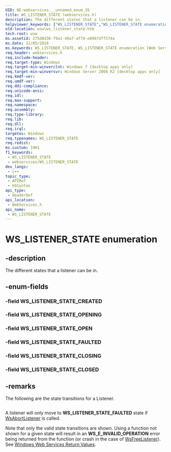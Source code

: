 ```yaml
---
UID: NE:webservices.__unnamed_enum_35
title: WS_LISTENER_STATE (webservices.h)
description: The different states that a listener can be in.
helpviewer_keywords: ["WS_LISTENER_STATE","WS_LISTENER_STATE enumeration [Web Services for Windows]","WS_LISTENER_STATE_CLOSED","WS_LISTENER_STATE_CLOSING","WS_LISTENER_STATE_CREATED","WS_LISTENER_STATE_FAULTED","WS_LISTENER_STATE_OPEN","WS_LISTENER_STATE_OPENING","webservices/WS_LISTENER_STATE","webservices/WS_LISTENER_STATE_CLOSED","webservices/WS_LISTENER_STATE_CLOSING","webservices/WS_LISTENER_STATE_CREATED","webservices/WS_LISTENER_STATE_FAULTED","webservices/WS_LISTENER_STATE_OPEN","webservices/WS_LISTENER_STATE_OPENING","wsw.ws_listener_state"]
old-location: wsw\ws_listener_state.htm
tech.root: wsw
ms.assetid: 275d0d36-f9a1-49a7-af74-e8967dff574a
ms.date: 12/05/2018
ms.keywords: WS_LISTENER_STATE, WS_LISTENER_STATE enumeration [Web Services for Windows], WS_LISTENER_STATE_CLOSED, WS_LISTENER_STATE_CLOSING, WS_LISTENER_STATE_CREATED, WS_LISTENER_STATE_FAULTED, WS_LISTENER_STATE_OPEN, WS_LISTENER_STATE_OPENING, webservices/WS_LISTENER_STATE, webservices/WS_LISTENER_STATE_CLOSED, webservices/WS_LISTENER_STATE_CLOSING, webservices/WS_LISTENER_STATE_CREATED, webservices/WS_LISTENER_STATE_FAULTED, webservices/WS_LISTENER_STATE_OPEN, webservices/WS_LISTENER_STATE_OPENING, wsw.ws_listener_state
req.header: webservices.h
req.include-header: 
req.target-type: Windows
req.target-min-winverclnt: Windows 7 [desktop apps only]
req.target-min-winversvr: Windows Server 2008 R2 [desktop apps only]
req.kmdf-ver: 
req.umdf-ver: 
req.ddi-compliance: 
req.unicode-ansi: 
req.idl: 
req.max-support: 
req.namespace: 
req.assembly: 
req.type-library: 
req.lib: 
req.dll: 
req.irql: 
targetos: Windows
req.typenames: WS_LISTENER_STATE
req.redist: 
ms.custom: 19H1
f1_keywords:
 - WS_LISTENER_STATE
 - webservices/WS_LISTENER_STATE
dev_langs:
 - c++
topic_type:
 - APIRef
 - kbSyntax
api_type:
 - HeaderDef
api_location:
 - WebServices.h
api_name:
 - WS_LISTENER_STATE
---
```


# WS_LISTENER_STATE enumeration


## -description

The different states that a listener can be in.

## -enum-fields

### -field WS_LISTENER_STATE_CREATED

### -field WS_LISTENER_STATE_OPENING

### -field WS_LISTENER_STATE_OPEN

### -field WS_LISTENER_STATE_FAULTED

### -field WS_LISTENER_STATE_CLOSING

### -field WS_LISTENER_STATE_CLOSED

## -remarks

The following are the state transitions for a Listener.
            

<img alt="" src="./images/ListenerStates.png"/>

A listener will only move to <b>WS_LISTENER_STATE_FAULTED</b> 
                state if <a href="/windows/desktop/api/webservices/nf-webservices-wsabortlistener">WsAbortListener</a> is called.
            

Note that only the valid state transitions are shown.  Using
                a function not shown for a given state will result in an
                <b>WS_E_INVALID_OPERATION</b> error being returned from
                the function (or crash in the case of <a href="/windows/desktop/api/webservices/nf-webservices-wsfreelistener">WsFreeListener</a>).
            See <a href="/windows/desktop/wsw/windows-web-services-return-values">Windows Web Services Return Values</a>.